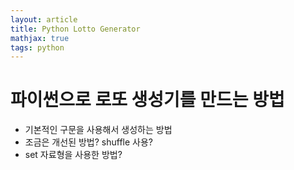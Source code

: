 ```yaml
---
layout: article
title: Python Lotto Generator
mathjax: true
tags: python
---
```


# 파이썬으로 로또 생성기를 만드는 방법

- 기본적인 구문을 사용해서 생성하는 방법
- 조금은 개선된 방법? shuffle 사용?
- set 자료형을 사용한 방법?
